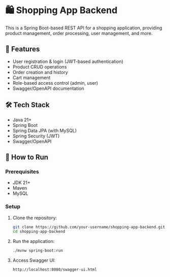 # 🛍️ Shopping App Backend

This is a Spring Boot-based REST API for a shopping application, 
providing product management, order processing, user management, 
and more.

## 🚀 Features

- User registration & login (JWT-based authentication)
- Product CRUD operations
- Order creation and history
- Cart management
- Role-based access control (admin, user)
- Swagger/OpenAPI documentation

## 🛠️ Tech Stack

- Java 21+
- Spring Boot
- Spring Data JPA (with MySQL)
- Spring Security (JWT)
- Swagger/OpenAPI

## 🧪 How to Run

### Prerequisites

- JDK 21+
- Maven
- MySQL

### Setup

1. Clone the repository:

   ```bash
   git clone https://github.com/your-username/shopping-app-backend.git
   cd shopping-app-backend

2. Run the application:
   ``` bash
   ./mvnw spring-boot:run

3. Access Swagger UI:
   ```` bash
   http://localhost:8080/swagger-ui.html